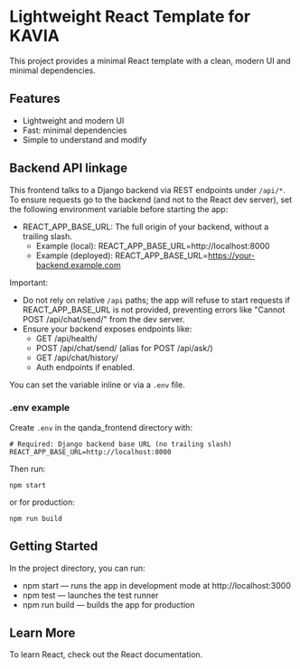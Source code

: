 # Lightweight React Template for KAVIA

This project provides a minimal React template with a clean, modern UI and minimal dependencies.

## Features

- Lightweight and modern UI
- Fast: minimal dependencies
- Simple to understand and modify

## Backend API linkage

This frontend talks to a Django backend via REST endpoints under `/api/*`. To ensure requests go to the backend (and not to the React dev server), set the following environment variable before starting the app:

- REACT_APP_BASE_URL: The full origin of your backend, without a trailing slash.
  - Example (local): REACT_APP_BASE_URL=http://localhost:8000
  - Example (deployed): REACT_APP_BASE_URL=https://your-backend.example.com

Important:
- Do not rely on relative `/api` paths; the app will refuse to start requests if REACT_APP_BASE_URL is not provided, preventing errors like "Cannot POST /api/chat/send/" from the dev server.
- Ensure your backend exposes endpoints like:
  - GET /api/health/
  - POST /api/chat/send/ (alias for POST /api/ask/)
  - GET /api/chat/history/
  - Auth endpoints if enabled.

You can set the variable inline or via a `.env` file.

### .env example

Create `.env` in the qanda_frontend directory with:

```
# Required: Django backend base URL (no trailing slash)
REACT_APP_BASE_URL=http://localhost:8000
```

Then run:

```
npm start
```

or for production:

```
npm run build
```

## Getting Started

In the project directory, you can run:

- npm start — runs the app in development mode at http://localhost:3000
- npm test — launches the test runner
- npm run build — builds the app for production

## Learn More

To learn React, check out the React documentation.
